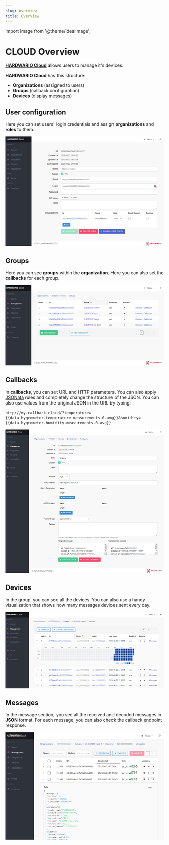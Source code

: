 ```yaml
---
slug: overview
title: Overview
---
```

import Image from '@theme/IdealImage';

# CLOUD Overview

[**HARDWARIO Cloud**](https://hardwario.cloud) allows users to manage it's devices.

**HARDWARIO Cloud** has this structure:

- **Organizations** (assigned to users)
- **Groups** (callback configuration)
- **Devices** (display messages)

## User configuration

Here you can set users' login credentials and assign **organizations** and **roles** to them.

![](user-config.png)

## Groups

Here you can see **groups** within the **organization**. Here you can also set the **callbacks** for each group.

![](groups.png)

## Callbacks

In **callbacks**, you can set URL and HTTP parameters. You can also apply [JSONata](http://docs.jsonata.org/simple) rules and completely change the structure of the JSON. You can also use values from the original JSON in the URL by typing:

```
http://my.callback.cloud/?temperature={{data.hygrometer.temperature.measurements.0.avg}}&humidity={{data.hygrometer.humidity.measurements.0.avg}}
```

![](callback.png)

## Devices

In the group, you can see all the devices. You can also use a handy visualization that shows how many messages devices sent every day.

![](devices.png)

## Messages

In the message section, you see all the received and decoded messages in **JSON** format. For each message, you can also check the callback endpoint response.

![](messages.png)

